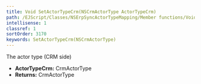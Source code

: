 ```yaml
---
title: Void SetActorTypeCrm(NSCrmActorType ActorTypeCrm)
path: /EJScript/Classes/NSErpSyncActorTypeMapping/Member functions/Void SetActorTypeCrm(NSCrmActorType p_0)
intellisense: 1
classref: 1
sortOrder: 3170
keywords: SetActorTypeCrm(NSCrmActorType)
---
```



The actor type (CRM side)



* **ActorTypeCrm:** CrmActorType
* **Returns:** CrmActorType


